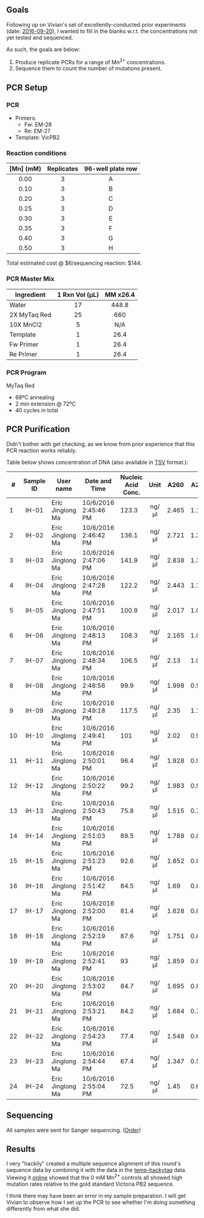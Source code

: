 ## Goals

Following up on Vivian's set of excellently-conducted prior experiments (date: [2016-09-20](../20160920-Taq-Mn-mutagenesis/20160912-mgcl2-taq-series.md)), I wanted to fill in the blanks w.r.t. the concentrations not yet tested and sequenced.

As such, the goals are below:

1. Produce replicate PCRs for a range of Mn<sup>2+</sup> concentrations.
1. Sequence them to count the number of mutations present.

## PCR Setup

### PCR

- Primers:
    - Fw: EM-28
    - Re: EM-27
- Template: VicPB2

### Reaction conditions

| [Mn] (mM) | Replicates | 96-well plate row |
|:---------:|:----------:|:-----------------:|
|    0.00   |      3     |         A         |
|    0.10   |      3     |         B         |
|    0.20   |      3     |         C         |
|    0.25   |      3     |         D         |
|    0.30   |      3     |         E         |
|    0.35   |      3     |         F         |
|    0.40   |      3     |         G         |
|    0.50   |      3     |         H         |

Total estimated cost @ $6/sequencing reaction: $144.

### PCR Master Mix

| Ingredient   | 1 Rxn Vol (µL) | MM x26.4 |
|--------------|:--------------:|:--------:|
| Water        |       17       |   448.8  |
| 2X MyTaq Red |       25       |    660   |
| 10X MnCl2    |        5       |    N/A   |
| Template     |        1       |   26.4   |
| Fw Primer    |        1       |   26.4   |
| Re Primer    |        1       |   26.4   |

### PCR Program

MyTaq Red

- 68ºC annealing
- 2 min extension @ 72ºC
- 40 cycles in total

## PCR Purification

Didn't bother with gel checking, as we know from prior experience that this PCR reaction works reliably.

Table below shows concentration of DNA (also available in [TSV](./20161006-hackytaq-pcr-purification.tsv) format.):

| #  | Sample ID | User name        | Date and Time        | Nucleic Acid Conc. |  Unit | A260  | A280  | 260/280 | 260/230 | Sample Type | Factor | [Mn2+] (mM) |
|----|:---------:|------------------|----------------------|--------------------|:-----:|-------|-------|---------|---------|:-----------:|:------:|:-----------:|
| 1  |   IH-01   | Eric Jinglong Ma | 10/6/2016 2:45:46 PM | 123.3              | ng/µl | 2.465 | 1.14  | 2.16    | 2.72    |     DNA     |   50   |     0.00    |
| 2  |   IH-02   | Eric Jinglong Ma | 10/6/2016 2:46:42 PM | 136.1              | ng/µl | 2.721 | 1.319 | 2.06    | 2.51    |     DNA     |   50   |     0.00    |
| 3  |   IH-03   | Eric Jinglong Ma | 10/6/2016 2:47:06 PM | 141.9              | ng/µl | 2.838 | 1.35  | 2.1     | 2.67    |     DNA     |   50   |     0.00    |
| 4  |   IH-04   | Eric Jinglong Ma | 10/6/2016 2:47:28 PM | 122.2              | ng/µl | 2.443 | 1.142 | 2.14    | 2.71    |     DNA     |   50   |     0.10    |
| 5  |   IH-05   | Eric Jinglong Ma | 10/6/2016 2:47:51 PM | 100.9              | ng/µl | 2.017 | 1.013 | 1.99    | 2.36    |     DNA     |   50   |     0.10    |
| 6  |   IH-06   | Eric Jinglong Ma | 10/6/2016 2:48:13 PM | 108.3              | ng/µl | 2.165 | 1.067 | 2.03    | 2.43    |     DNA     |   50   |     0.10    |
| 7  |   IH-07   | Eric Jinglong Ma | 10/6/2016 2:48:34 PM | 106.5              | ng/µl | 2.13  | 1.017 | 2.09    | 2.46    |     DNA     |   50   |     0.20    |
| 8  |   IH-08   | Eric Jinglong Ma | 10/6/2016 2:48:56 PM | 99.9               | ng/µl | 1.998 | 0.979 | 2.04    | 2.54    |     DNA     |   50   |     0.20    |
| 9  |   IH-09   | Eric Jinglong Ma | 10/6/2016 2:49:18 PM | 117.5              | ng/µl | 2.35  | 1.127 | 2.08    | 2.46    |     DNA     |   50   |     0.20    |
| 10 |   IH-10   | Eric Jinglong Ma | 10/6/2016 2:49:41 PM | 101                | ng/µl | 2.02  | 0.974 | 2.07    | 2.51    |     DNA     |   50   |     0.25    |
| 11 |   IH-11   | Eric Jinglong Ma | 10/6/2016 2:50:01 PM | 96.4               | ng/µl | 1.928 | 0.91  | 2.12    | 2.43    |     DNA     |   50   |     0.25    |
| 12 |   IH-12   | Eric Jinglong Ma | 10/6/2016 2:50:22 PM | 99.2               | ng/µl | 1.983 | 0.959 | 2.07    | 2.39    |     DNA     |   50   |     0.25    |
| 13 |   IH-13   | Eric Jinglong Ma | 10/6/2016 2:50:43 PM | 75.8               | ng/µl | 1.515 | 0.74  | 2.05    | 2.42    |     DNA     |   50   |     0.30    |
| 14 |   IH-14   | Eric Jinglong Ma | 10/6/2016 2:51:03 PM | 89.5               | ng/µl | 1.789 | 0.828 | 2.16    | 2.72    |     DNA     |   50   |     0.30    |
| 15 |   IH-15   | Eric Jinglong Ma | 10/6/2016 2:51:23 PM | 92.6               | ng/µl | 1.852 | 0.828 | 2.24    | 2.63    |     DNA     |   50   |     0.30    |
| 16 |   IH-16   | Eric Jinglong Ma | 10/6/2016 2:51:42 PM | 84.5               | ng/µl | 1.69  | 0.825 | 2.05    | 2.47    |     DNA     |   50   |     0.35    |
| 17 |   IH-17   | Eric Jinglong Ma | 10/6/2016 2:52:00 PM | 81.4               | ng/µl | 1.628 | 0.81  | 2.01    | 2.4     |     DNA     |   50   |     0.35    |
| 18 |   IH-18   | Eric Jinglong Ma | 10/6/2016 2:52:19 PM | 87.6               | ng/µl | 1.751 | 0.806 | 2.17    | 2.5     |     DNA     |   50   |     0.35    |
| 19 |   IH-19   | Eric Jinglong Ma | 10/6/2016 2:52:41 PM | 93                 | ng/µl | 1.859 | 0.874 | 2.13    | 2.38    |     DNA     |   50   |     0.40    |
| 20 |   IH-20   | Eric Jinglong Ma | 10/6/2016 2:53:02 PM | 84.7               | ng/µl | 1.695 | 0.842 | 2.01    | 2.34    |     DNA     |   50   |     0.40    |
| 21 |   IH-21   | Eric Jinglong Ma | 10/6/2016 2:53:21 PM | 84.2               | ng/µl | 1.684 | 0.74  | 2.27    | 2.79    |     DNA     |   50   |     0.40    |
| 22 |   IH-22   | Eric Jinglong Ma | 10/6/2016 2:54:23 PM | 77.4               | ng/µl | 1.548 | 0.693 | 2.23    | 2.54    |     DNA     |   50   |     0.50    |
| 23 |   IH-23   | Eric Jinglong Ma | 10/6/2016 2:54:44 PM | 67.4               | ng/µl | 1.347 | 0.593 | 2.27    | 2.76    |     DNA     |   50   |     0.50    |
| 24 |   IH-24   | Eric Jinglong Ma | 10/6/2016 2:55:04 PM | 72.5               | ng/µl | 1.45  | 0.606 | 2.39    | 2.79    |     DNA     |   50   |     0.50    |

## Sequencing

All samples were sent for Sanger sequencing. ([Order](./20161006-hackytaq-sequencing-order.pdf))


## Results

I very "hackily" created a multiple sequence alignment of this round's sequence data by combining it with the data in the [temp-hackytaq](../temp-20160927-hackytaq) data. Viewing it [online](./alignment.png) showed that the 0 mM Mn<sup>2+</sup> controls all showed high mutation rates relative to the gold standard Victoria PB2 sequence.

I think there may have been an error in my sample preparation. I will get Vivian to observe how I set up the PCR to see whether I'm doing something differently from what she did.

